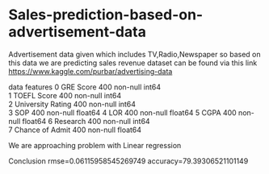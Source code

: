 # Sales-prediction-based-on-advertisement-data
Advertisement data given which includes TV,Radio,Newspaper so based on this data we are predicting sales revenue
dataset can be found via this link https://www.kaggle.com/purbar/advertising-data

data features
0   GRE Score          400 non-null    int64  
 1   TOEFL Score        400 non-null    int64  
 2   University Rating  400 non-null    int64  
 3   SOP                400 non-null    float64
 4   LOR                400 non-null    float64
 5   CGPA               400 non-null    float64
 6   Research           400 non-null    int64  
 7   Chance of Admit    400 non-null    float64 
 
We are approaching problem with Linear regression

Conclusion
rmse=0.06115958545269749
accuracy=79.39306521101149

